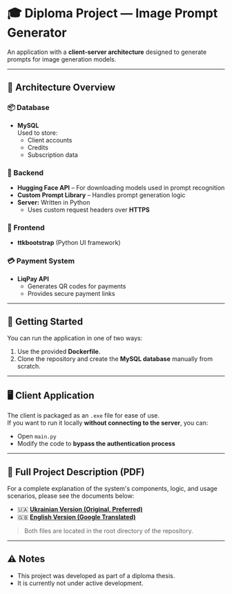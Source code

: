 # 🎓 Diploma Project — Image Prompt Generator

An application with a **client-server architecture** designed to generate prompts for image generation models.

---

## 🧩 Architecture Overview

### 📦 Database
- **MySQL**  
  Used to store:
  - Client accounts
  - Credits
  - Subscription data

### 🧠 Backend
- **Hugging Face API** – For downloading models used in prompt recognition  
- **Custom Prompt Library** – Handles prompt generation logic  
- **Server:** Written in Python  
  - Uses custom request headers over **HTTPS**

### 🎨 Frontend
- **ttkbootstrap** (Python UI framework)

### 💳 Payment System
- **LiqPay API**  
  - Generates QR codes for payments  
  - Provides secure payment links

---

## 🚀 Getting Started

You can run the application in one of two ways:
1. Use the provided **Dockerfile**.
2. Clone the repository and create the **MySQL database** manually from scratch.

---

## 🖥️ Client Application

The client is packaged as an `.exe` file for ease of use.  
If you want to run it locally **without connecting to the server**, you can:
- Open `main.py`
- Modify the code to **bypass the authentication process**

---

## 📄 Full Project Description (PDF)

For a complete explanation of the system's components, logic, and usage scenarios, please see the documents below:

- 🇺🇦 [**Ukrainian Version (Original, Preferred)**](./project.pdf)  
- 🇬🇧 [**English Version (Google Translated)**](./project-EN.pdf)

> Both files are located in the root directory of the repository.

---

## ⚠️ Notes

- This project was developed as part of a diploma thesis.
- It is currently not under active development.
